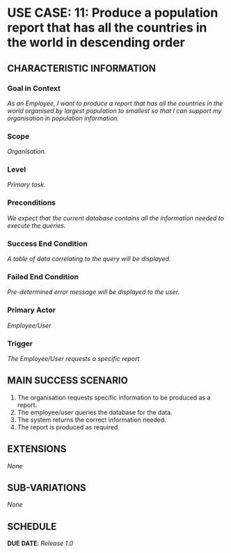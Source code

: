 # USE CASE: 11: Produce a population report that has all the countries in the world in descending order

## CHARACTERISTIC INFORMATION

### Goal in Context

*As an Employee, I want to produce a report that has all the countries in the world organised by largest population to smallest so that I can support my organisation in population information.*

### Scope

*Organisation.*

### Level

*Primary task.*

### Preconditions

*We expect that the current database contains all the information needed to execute the queries.*

### Success End Condition

*A table of data correlating to the query will be displayed.*

### Failed End Condition

*Pre-determined error message will be displayed to the user.*

### Primary Actor

*Employee/User*

### Trigger

*The Employee/User requests a specific report*

## MAIN SUCCESS SCENARIO

1. The organisation requests specific information to be produced as a report.
2. The employee/user queries the database for the data.
3. The system returns the correct information needed.
4. The report is produced as required.

## EXTENSIONS

*None*

## SUB-VARIATIONS

*None*

## SCHEDULE

**DUE DATE**: *Release 1.0*